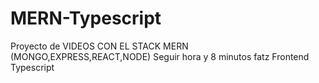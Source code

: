 # MERN-Typescript
Proyecto de VIDEOS CON EL STACK MERN (MONGO,EXPRESS,REACT,NODE)
Seguir hora y 8 minutos fatz Frontend Typescript 